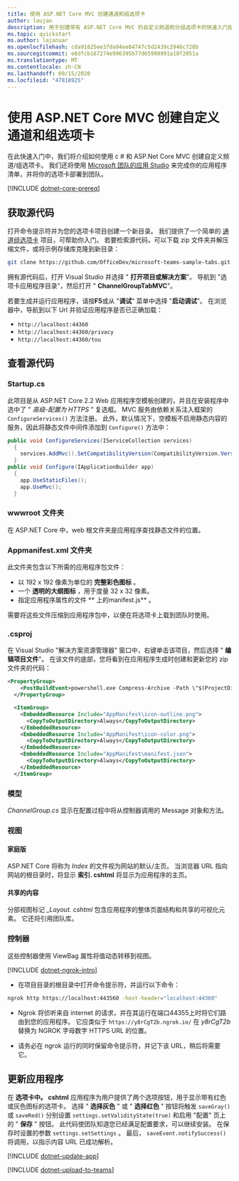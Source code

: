 ```yaml
---
title: 使用 ASP.NET Core MVC 创建通道和组选项卡
author: laujan
description: 用于创建带有 ASP.NET Core MVC 的自定义频道和分组选项卡的快速入门指南。
ms.topic: quickstart
ms.author: lajanuar
ms.openlocfilehash: cda91825ee37da94ee84747c5d2439c2940c728b
ms.sourcegitcommit: e8dfcb167274e996395b77d65999991a18f2051a
ms.translationtype: MT
ms.contentlocale: zh-CN
ms.lasthandoff: 09/15/2020
ms.locfileid: "47818925"
---
```

# <a name="create-a-custom-channel-and-group-tab-with-aspnet-core-mvc"></a>使用 ASP.NET Core MVC 创建自定义通道和组选项卡

在此快速入门中，我们将介绍如何使用 c # 和 ASP.Net Core MVC 创建自定义频道/组选项卡。 我们还将使用 [Microsoft 团队的应用 Studio](~/concepts/build-and-test/app-studio-overview.md) 来完成你的应用程序清单，并将你的选项卡部署到团队。

[!INCLUDE [dotnet-core-prereq](~/includes/tabs/dotnet-core-prereq.md)]

## <a name="get-the-source-code"></a>获取源代码

打开命令提示符并为您的选项卡项目创建一个新目录。 我们提供了一个简单的 [通道组选项卡](https://github.com/OfficeDev/microsoft-teams-sample-tabs/ChannelGroupTabMVC) 项目，可帮助你入门。 若要检索源代码，可以下载 zip 文件夹并解压缩文件，或将示例存储库克隆到新目录：

```bash
git clone https://github.com/OfficeDev/microsoft-teams-sample-tabs.git
```

拥有源代码后，打开 Visual Studio 并选择 " **打开项目或解决方案**"。 导航到 "选项卡应用程序目录"，然后打开 " **ChannelGroupTabMVC**"。

若要生成并运行应用程序，请按**F5**或从 "**调试**" 菜单中选择 "**启动调试**"。 在浏览器中，导航到以下 Url 并验证应用程序是否已正确加载：

- `http://localhost:44360`
- `http://localhost:44360/privacy`
- `http://localhost:44360/tou`

## <a name="review-the-source-code"></a>查看源代码

### <a name="startupcs"></a>Startup.cs

此项目是从 ASP.NET Core 2.2 Web 应用程序空模板创建的，并且在安装程序中选中了 " *高级-配置为 HTTPS* " 复选框。 MVC 服务由依赖关系注入框架的 `ConfigureServices()` 方法注册。 此外，默认情况下，空模板不启用静态内容的服务，因此将静态文件中间件添加到 `Configure()` 方法中：

```csharp
public void ConfigureServices(IServiceCollection services)
  {
    services.AddMvc().SetCompatibilityVersion(CompatibilityVersion.Version_2_2);
  }
public void Configure(IApplicationBuilder app)
  {
    app.UseStaticFiles();
    app.UseMvc();
  }
```

### <a name="wwwroot-folder"></a>wwwroot 文件夹

在 ASP.NET Core 中，web 根文件夹是应用程序查找静态文件的位置。

### <a name="appmanifest-folder"></a>Appmanifest.xml 文件夹

此文件夹包含以下所需的应用程序包文件：

- 以 192 x 192 像素为单位的 **完整彩色图标** 。
- 一个 **透明的大纲图标** ，用于度量 32 x 32 像素。
- 指定应用程序属性的文件 ** 上的manifest.js** 。

需要将这些文件压缩到应用程序包中，以便在将选项卡上载到团队时使用。

### <a name="csproj"></a>.csproj

在 Visual Studio "解决方案资源管理器" 窗口中，右键单击该项目，然后选择 " **编辑项目文件**"。 在该文件的底部，您将看到在应用程序生成时创建和更新您的 zip 文件夹的代码：

```xml
<PropertyGroup>
    <PostBuildEvent>powershell.exe Compress-Archive -Path \"$(ProjectDir)AppManifest\*\" -DestinationPath \"$(TargetDir)tab.zip\" -Force</PostBuildEvent>
  </PropertyGroup>

  <ItemGroup>
    <EmbeddedResource Include="AppManifest\icon-outline.png">
      <CopyToOutputDirectory>Always</CopyToOutputDirectory>
    </EmbeddedResource>
    <EmbeddedResource Include="AppManifest\icon-color.png">
      <CopyToOutputDirectory>Always</CopyToOutputDirectory>
    </EmbeddedResource>
    <EmbeddedResource Include="AppManifest\manifest.json">
      <CopyToOutputDirectory>Always</CopyToOutputDirectory>
    </EmbeddedResource>
  </ItemGroup>
```

### <a name="models"></a>模型

*ChannelGroup.cs* 显示在配置过程中将从控制器调用的 Message 对象和方法。

### <a name="views"></a>视图

#### <a name="home"></a>家庭版

ASP.NET Core 将称为 *Index* 的文件视为网站的默认/主页。 当浏览器 URL 指向网站的根目录时，将显示 **索引. cshtml** 将显示为应用程序的主页。

#### <a name="shared"></a>共享的内容

分部视图标记 *_Layout. cshtml* 包含应用程序的整体页面结构和共享的可视化元素。 它还将引用团队库。

### <a name="controllers"></a>控制器

这些控制器使用 ViewBag 属性将值动态转移到视图。

[!INCLUDE [dotnet-ngrok-intro](~/includes/tabs/dotnet-ngrok-intro.md)]

- 在项目目录的根目录中打开命令提示符，并运行以下命令：

```bash
ngrok http https://localhost:443560 -host-header="localhost:44360"
```

- Ngrok 将侦听来自 internet 的请求，并在其运行在端口44355上时将它们路由到您的应用程序。  它应类似于 `https://y8rCgT2b.ngrok.io/` 在 *y8rCgT2b* 替换为 NGROK 字母数字 HTTPS URL 的位置。

- 请务必在 ngrok 运行的同时保留命令提示符，并记下该 URL，稍后将需要它。

## <a name="update-your-application"></a>更新应用程序

在 **选项卡中。 cshtml** 应用程序为用户提供了两个选项按钮，用于显示带有红色或灰色图标的选项卡。 选择 " **选择灰色** " 或 " **选择红色** " 按钮将触发 `saveGray()` 或 `saveRed()` 分别设置 `settings.setValidityState(true)` 和启用 "配置" 页上的 " **保存** " 按钮。 此代码使团队知道您已经满足配置要求，可以继续安装。 在保存时设置的参数 `settings.setSettings` 。 最后， `saveEvent.notifySuccess()` 将调用，以指示内容 URL 已成功解析。

[!INCLUDE [dotnet-update-app](~/includes/tabs/dotnet-update-chan-grp-app.md)]

[!INCLUDE [dotnet-upload-to-teams](~/includes/tabs/dotnet-upload-to-teams.md)]
